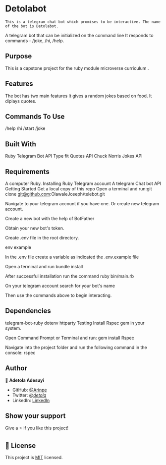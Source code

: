 # Detolabot

    This is a telegram chat bot which promises to be interactive. The name of the bot is Detolabot.
A telegram bot that can be initialized on the command line It responds to commands -  /joke, /hi, /help.

## Purpose
This is a capstone project for the ruby module microverse curriculum .

## Features
The bot has two main features
It gives a random jokes based on food.
It diplays quotes.

## Commands To Use
/help
/hi
/start
/joke

## Built With
Ruby
Telegram Bot API
Type fit Quotes API
Chuck Norris Jokes API

## Requirements
A computer
Ruby. Installing Ruby
Telegram account
A telegram Chat bot API
Getting Started
Get a local copy of this repo Open a terminal and run:git clone git@github.com:OlawaleJoseph/telebot.git

Navigate to your telegram account if you have one. Or create new telegram account.

Create a new bot with the help of BotFather

Obtain your new bot's token.

Create .env file in the root directory.

env example

In the .env file create a variable as indicated the .env.example file

Open a terminal and run bundle install

After successful installation run the command ruby bin/main.rb

On your telegram account search for your bot's name

Then use the commands above to begin interacting.

## Dependencies
telegram-bot-ruby
dotenv
httparty
Testing
Install Rspec gem in your system.

Open Command Prompt or Terminal and run: gem install Rspec

Navigate into the project folder and run the following command in the console: rspec

## Author

👤 **Adetola Adesuyi**

- GitHub: [@Arinpe](https://github.com/Arinpe)
- Twitter: [@_detola_](https://twitter.com/_detola_)
- LinkedIn: [LinkedIn](https://www.linkedin.com/in/aadetola/)

## Show your support

Give a ⭐️ if you like this project!

## 📝 License

This project is [MIT](LICENSE) licensed.
